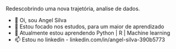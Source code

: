 Redescobrindo uma nova trajetória, analise de dados.

- 👋 Oi, sou Angel Silva
- 👀 Estou focado nos estudos, para um maior de aprendizado
- 🌱 Atualmente estou aprendendo Python | R | Machine learning
- 📫 Estou no linkedin - linkedin.com/in/angel-silva-390b5773 

<!---
Angsilva/Angsilva is a ✨ special ✨ repository because its `README.md` (this file) appears on your GitHub profile.
You can click the Preview link to take a look at your changes.
--->
